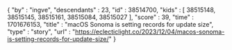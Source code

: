 {
  "by" : "ingve",
  "descendants" : 23,
  "id" : 38514700,
  "kids" : [ 38515148, 38515145, 38515161, 38515084, 38515027 ],
  "score" : 39,
  "time" : 1701676153,
  "title" : "macOS Sonoma is setting records for update size",
  "type" : "story",
  "url" : "https://eclecticlight.co/2023/12/04/macos-sonoma-is-setting-records-for-update-size/"
}
